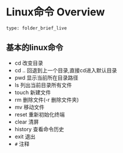 # Linux命令 Overview
 
```ccard
type: folder_brief_live
```
 
## 基本的linux命令
- cd 改变目录
- cd .. 回退到上一个目录,直接cd进入默认目录
- pwd 显示当前所在目录路径
- ls 列出当前目录所有文件
- touch 新建文件
- rm 删除文件(-r 删除文件夹)
- mv 移动文件 
- reset 重新初始化终端
- clear 清屏
- history 查看命令历史
- exit 退出
- `#` 注释